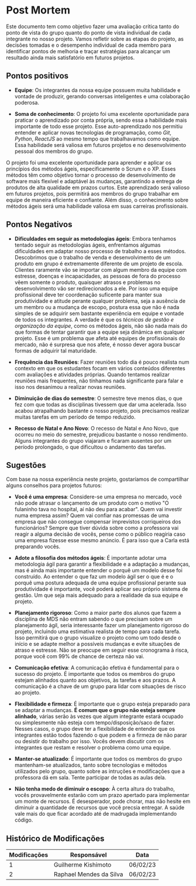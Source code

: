 # Post Mortem

Este documento tem como objetivo fazer uma avaliação crítica tanto do ponto de vista do grupo quanto do ponto de vista individual de cada integrante no nosso projeto. Vamos refletir sobre as etapas do projeto, as decisões tomadas e o desempenho individual de cada membro para identificar pontos de melhoria e traçar estratégias para alcançar um resultado ainda mais satisfatório em futuros projetos.

## Pontos positivos

- **Equipe**: Os integrantes da nossa equipe possuem muita habilidade e vontade de produzir, gerando conversas inteligentes e uma colaboração poderosa.

- **Soma de conhecimento**: O projeto foi uma excelente oportunidade para praticar o aprendizado por conta própria, sendo essa a habilidade mais importante de todo esse projeto. Esse auto-aprendizado nos permitiu entender e aplicar novas tecnologias de programação, como *Git*, *Python*, *ReactJS* ao mesmo tempo que trabalhavamos como equipe. Essa habilidade será valiosa em futuros projetos e no desenvolvimento pessoal dos membros do grupo.


O projeto foi uma excelente oportunidade para aprender e aplicar os princípios dos métodos ágeis, especificamente o Scrum e o XP. Esses métodos têm como objetivo tornar o processo de desenvolvimento de software mais flexível e adaptável às mudanças, garantindo a entrega de produtos de alta qualidade em prazos curtos. Este aprendizado será valioso em futuros projetos, pois permitirá aos membros do grupo trabalhar em equipe de maneira eficiente e confiante. Além disso, o conhecimento sobre métodos ágeis será uma habilidade valiosa em suas carreiras profissionais.

## Pontos Negativos

- **Dificuldades em seguir as metodologias ágeis**: Embora tenhamos tentado seguir  as metodologias ágeis, enfrentamos algumas dificuldades em adaptar nosso processo de trabalho a esses métodos. Descobrimos que o trabalho de venda e desenvolvimento de um produto em grupo é extremamente diferente de um projeto de escola. Clientes raramente vão se importar com algum membro da equipe com estresse, doenças e incapacidades, as pessoas de fora do processo vêem somente o produto, quaisquer atrasos e problemas no desenvolvimento vão ser redirecionados a ele. Por isso uma equipe profissional deve ter coordenação suficente para manter sua produtividade e atitude perante qualquer problema, seja a ausência de um membro ou a mudança de escopo, postura essa que não é nada simples de se adquirir sem bastante experiência em equipe e vontade de todos os integrantes. A verdade é que os *técnicas de gestão e organização da equipe*, como os métodos ágeis, não são nada mais do que formas de tentar garantir que a equipe seja dinâmica em qualquer projeto. Esse é um problema que afeta até equipes de profissionais do mercado, não é surpresa que nos afete, é nosso dever agora buscar formas de adquirir tal maturidade. 

- **Frequência das Reuniões**: Fazer reuniões todo dia é pouco realista num contexto em que os estudantes focam em vários conteúdos diferentes com avaliações e atividades próprias. Quando tentamos realizar reuniões mais frequentes, não tínhamos nada significante para falar e isso nos desanimou a realizar novas reuniões.

- **Diminuição de dias do semestre**: O semestre teve menos dias, o que fez com que todas as disciplinas tivessem que dar uma acelerada. Isso acabou atrapalhando bastante o nosso projeto, pois precisamos realizar muitas tarefas em um período de tempo reduzido.

- **Recesso de Natal e Ano Novo**: O recesso de Natal e Ano Novo, que ocorreu no meio do semestre, prejudicou bastante o nosso rendimento. Alguns integrantes do grupo viajaram e ficaram ausentes por um período prolongado, o que dificultou o andamento das tarefas. 

## Sugestões

Com base na nossa experiência neste projeto, gostaríamos de compartilhar alguns conselhos para projetos futuros:

- **Você é uma empresa**: Considere-se uma empresa no mercado, você não pode atrasar o lançamento de um produto com o motivo "O fulaninho tava no hospital, aí não deu para acabar". Quem vai investir numa empresa assim? Quem vai confiar nas promessas de uma empresa que não consegue compensar imprevistos corriqueiros dos funcionários? Sempre que tiver dúvida sobre como a professora vai reagir a alguma decisão de vocês, pense como o público reagiria caso uma empresa fizesse esse mesmo anúncio. É para isso que a Carla está preparando vocês.

- **Adote a filosofia dos métodos ágeis**: É importante adotar uma metodologia ágil para garantir a flexibilidade e a adaptação a mudanças, mas é ainda mais importante entender o porquê um modelo desse foi construído. Ao entender o que faz um modelo ágil ser o que é e o porquê uma postura adequada de uma equipe profissional perante sua produtividade é importante, você poderá aplicar seu próprio sistema de gestão. Um que seja mais adequado para a realidade da sua equipe e projeto.

- **Planejamento rigoroso**: Como a maior parte dos alunos que fazem a disciplina de MDS não entram sabendo o que precisam sobre um planejamento ágil, seria interessante fazer um planejamento rigoroso do projeto, incluindo uma estimativa realista de tempo para cada tarefa. Isso permitirá que o grupo visualize o projeto como um todo desde o início e se adapte melhor a possíveis mudanças e evite situações de atraso e estresse. Não se preocupe em seguir esse cronograma à risca, porque você com 99% de chance de certeza não vai.

- **Comunicação efetiva**: A comunicação efetiva é fundamental para o sucesso do projeto. É importante que todos os membros do grupo estejam alinhados quanto aos objetivos, às tarefas e aos prazos. A comunicação é a chave de um grupo para lidar com situações de risco ao projeto.

- **Flexibilidade e firmeza**: É importante que o grupo esteja preparado para se adaptar a mudanças. **É comum que o grupo não esteja sempre alinhado**, várias serão às vezes que algum integrante estará ocupado ou simplesmente não esteja com tempo/disposição/saco de fazer. Nesses casos, o grupo deve ter a flexibilidade de entender que os integrantes estão todos fazendo o que podem e a firmeza de não parar ou desistir do trabalho por isso. Vocês devem discutir com os integrantes que restam e resolver o problema como uma equipe.

- **Manter-se atualizado**: É importante que todos os membros do grupo mantenham-se atualizados, tanto sobre tecnologias e métodos utilizados pelo grupo, quanto sobre as intruções e modificações que a professora dá em sala. Tente participar de todas as aulas dela.

- **Não tenha medo de diminuir o escopo**: À certa altura do trabalho, vocês provavelmente estarão com um prazo apertado para implementar um monte de recursos. É desesperador, pode chorar, mas não hesite em diminuir a quantidade de recursos que você precsia entregar. A saúde vale mais do que ficar acordado até de madrugada implementando código.

## Histórico de Modificações

| Modificações | Responsável | Data |
|------|------|-----|
| 1 | Guilherme Kishimoto | 06/02/23 |
| 2 | Raphael Mendes da Silva | 06/02/23 |
